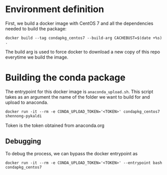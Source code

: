 # Environment definition

First, we build a docker image with CentOS 7 and all the dependencies needed to build the package:

```
docker build --tag condapkg_centos7 --build-arg CACHEBUST=$(date +%s) .
```

The build arg is used to force docker to download a new copy of this repo everytime we build the image. 

# Building the conda package
The entrypoint for this docker image is `anaconda_upload.sh`. This script takes as an argument the name of the folder we want to build for and upload to anaconda.
```
docker run -it --rm -e CONDA_UPLOAD_TOKEN='<TOKEN>' condapkg_centos7 shennong-pykaldi
```

Token is the token obtained from anaconda.org

## Debugging
To debug the process, we can bypass the docker entrypoint as 
```
docker run -it --rm -e CONDA_UPLOAD_TOKEN='<TOKEN>' --entrypoint bash condapkg_centos7
```
